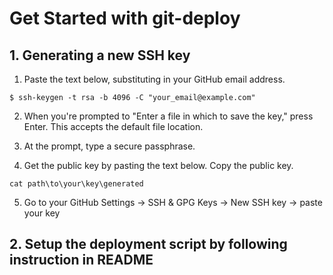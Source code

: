 # Get Started with git-deploy

## 1. Generating a new SSH key
1. Paste the text below, substituting in your GitHub email address.
```
$ ssh-keygen -t rsa -b 4096 -C "your_email@example.com"
```

2. When you're prompted to "Enter a file in which to save the key," press Enter. This accepts the default file location.

3. At the prompt, type a secure passphrase.

4. Get the public key by pasting the text below. Copy the public key.
```
cat path\to\your\key\generated
```

5. Go to your GitHub Settings -> SSH & GPG Keys -> New SSH key -> paste your key

## 2. Setup the deployment script by following instruction in README
